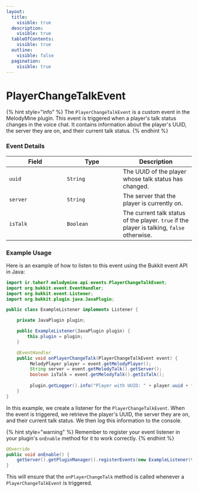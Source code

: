 ```yaml
---
layout:
  title:
    visible: true
  description:
    visible: true
  tableOfContents:
    visible: true
  outline:
    visible: false
  pagination:
    visible: true
---
```


# PlayerChangeTalkEvent

{% hint style="info" %}
The `PlayerChangeTalkEvent` is a custom event in the MelodyMine plugin. This event is triggered when a player's talk status changes in the voice chat. It contains information about the player's UUID, the server they are on, and their current talk status.
{% endhint %}

### Event Details

<table><thead><tr><th width="141">Field</th><th width="136">Type</th><th>Description</th></tr></thead><tbody><tr><td><code>uuid</code></td><td><code>String</code></td><td>The UUID of the player whose talk status has changed.</td></tr><tr><td><code>server</code></td><td><code>String</code></td><td>The server that the player is currently on.</td></tr><tr><td><code>isTalk</code></td><td><code>Boolean</code></td><td>The current talk status of the player. <code>true</code> if the player is talking, <code>false</code> otherwise.</td></tr></tbody></table>

### Example Usage

Here is an example of how to listen to this event using the Bukkit event API in Java:

```java
import ir.taher7.melodymine.api.events.PlayerChangeTalkEvent;
import org.bukkit.event.EventHandler;
import org.bukkit.event.Listener;
import org.bukkit.plugin.java.JavaPlugin;

public class ExampleListener implements Listener {

    private JavaPlugin plugin;

    public ExampleListener(JavaPlugin plugin) {
        this.plugin = plugin;
    }

    @EventHandler
    public void onPlayerChangeTalk(PlayerChangeTalkEvent event) {
         MelodyPlayer player = event.getMelodyPlayer();
         String server = event.getMelodyTalk().getServer();
         boolean isTalk = event.getMelodyTalk().getIsTalk();
           
         plugin.getLogger().info("Player with UUID: " + player.uuid + " on server: " + server + " has changed their talk status to: " + (isTalk ? "talking" : "not talking"));
    }
}
```

In this example, we create a listener for the `PlayerChangeTalkEvent`. When the event is triggered, we retrieve the player's UUID, the server they are on, and their current talk status. We then log this information to the console.

{% hint style="warning" %}
Remember to register your event listener in your plugin's `onEnable` method for it to work correctly.
{% endhint %}

```java
@Override
public void onEnable() {
    getServer().getPluginManager().registerEvents(new ExampleListener(this), this);
}
```

This will ensure that the `onPlayerChangeTalk` method is called whenever a `PlayerChangeTalkEvent` is triggered.
